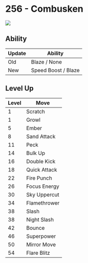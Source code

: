 # 256 - Combusken
![][256]

## Ability

Update | Ability
---    | ---
Old    | Blaze / None
New    | Speed Boost / Blaze

## Level Up

Level | Move
---   | ---
  1   | Scratch
  1   | Growl
  5   | Ember
  8   | Sand Attack
 11   | Peck
 14   | Bulk Up
 16   | Double Kick
 18   | Quick Attack
 22   | Fire Punch
 26   | Focus Energy
 30   | Sky Uppercut
 34   | Flamethrower
 38   | Slash
 38   | Night Slash
 42   | Bounce
 46   | Superpower
 50   | Mirror Move
 54   | Flare Blitz



[256]: ../img/pokemon/256.png
